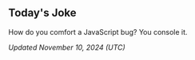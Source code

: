## Today's Joke
How do you comfort a JavaScript bug? You console it.

*Updated November 10, 2024 (UTC)*
